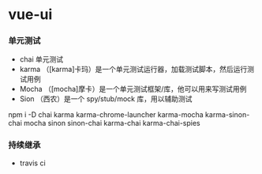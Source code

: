# vue-ui

### 单元测试

- chai 单元测试
- karma （[karma]卡玛）是一个单元测试运行器，加载测试脚本，然后运行测试用例
- Mocha （[mocha]摩卡）是一个单元测试框架/库，他可以用来写测试用例
- Sion  （西农）是一个 spy/stub/mock 库，用以辅助测试

npm i -D chai karma karma-chrome-launcher karma-mocha karma-sinon-chai mocha sinon sinon-chai karma-chai karma-chai-spies

### 持续继承

- travis ci